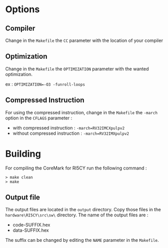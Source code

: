 # Options
## Compiler
Change in the `Makefile`  the ``CC`` parameter with the location of your compiler
## Optimization
Change in the `Makefile`  the ``OPTIMIZATION`` parameter with the wanted optimization.

ex : ``OPTIMIZATION=-O3 -funroll-loops``

## Compressed Instruction
For using the compressed instruction, change in the ``Makefile`` the ``-march`` option in the ``CFLAGS`` parameter :

- with compressed instruction : ``-march=RV32IMCXpulpv2``
- without compressed instruction : ``-march=RV32IMXpulpv2``

# Building
For compiling the CoreMark for RI5CY run the following command :

```
> make clean
> make
```

## Output file
The output files are located in the ``output`` directory. Copy those files in the ``hardware\RI5CY\src\sw\`` directory. The name of the output files are :

- code-SUFFIX.hex
- data-SUFFIX.hex

The suffix can be changed by editing the ``NAME`` parameter in the ``Makefile``.
